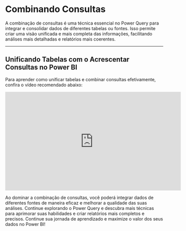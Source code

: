 # Combinando Consultas

A combinação de consultas é uma técnica essencial no Power Query para integrar e consolidar dados de diferentes tabelas ou fontes. Isso permite criar uma visão unificada e mais completa das informações, facilitando análises mais detalhadas e relatórios mais coerentes.

---

## Unificando Tabelas com o Acrescentar Consultas no Power BI

Para aprender como unificar tabelas e combinar consultas efetivamente, confira o vídeo recomendado abaixo:

<iframe width="560" height="315" src="https://www.youtube.com/embed/t8XEwOyKk00?si=10yiLMctWLY99nAe" title="YouTube video player" frameborder="0" allow="accelerometer; autoplay; clipboard-write; encrypted-media; gyroscope; picture-in-picture; web-share" referrerpolicy="strict-origin-when-cross-origin" allowfullscreen></iframe>

Ao dominar a combinação de consultas, você poderá integrar dados de diferentes fontes de maneira eficaz e melhorar a qualidade das suas análises. Continue explorando o Power Query e descubra mais técnicas para aprimorar suas habilidades e criar relatórios mais completos e precisos. Continue sua jornada de aprendizado e maximize o valor dos seus dados no Power BI!